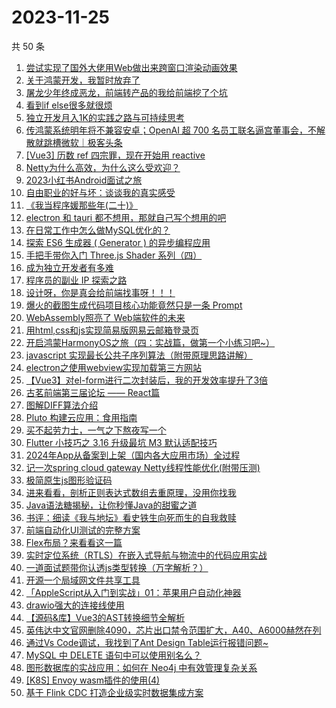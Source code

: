 # 2023-11-25

共 50 条

<!-- BEGIN JUEJIN -->
<!-- 最后更新时间 2023-11-25 02:07:30 +0800 -->
1. [尝试实现了国外大佬用Web做出来跨窗口渲染动画效果](https://juejin.cn/post/7304537142122266674)
1. [关于鸿蒙开发，我暂时放弃了](https://juejin.cn/post/7304538094736343052)
1. [屠龙少年终成恶龙，前端转产品的我给前端挖了个坑](https://juejin.cn/post/7303798788720115749)
1. [看到if else很多就很烦](https://juejin.cn/post/7304267413615312923)
1. [独立开发月入1K的实践之路与可持续思考](https://juejin.cn/post/7303847314896175116)
1. [传鸿蒙系统明年将不兼容安卓；OpenAI 超 700 名员工联名逼宫董事会，不解散就跳槽微软｜极客头条](https://juejin.cn/post/7303465518156644393)
1. [[Vue3] 历数 ref 四宗罪，现在开始用 reactive](https://juejin.cn/post/7304537142122070066)
1. [Netty为什么高效，为什么这么受欢迎？](https://juejin.cn/post/7303741790674567205)
1. [2023小红书Android面试之旅](https://juejin.cn/post/7304267413637333029)
1. [自由职业的好与坏：谈谈我的真实感受](https://juejin.cn/post/7304561386888511514)
1. [《我当程序媛那些年(二十)》](https://juejin.cn/post/7304053759881297946)
1. [electron 和 tauri 都不想用，那就自己写个想用的吧](https://juejin.cn/post/7304538151480803366)
1. [在日常工作中怎么做MySQL优化的？](https://juejin.cn/post/7303816445040967743)
1. [探索 ES6 生成器 ( Generator ) 的异步编程应用](https://juejin.cn/post/7303789264340795433)
1. [手把手带你入门 Three.js Shader 系列（四）](https://juejin.cn/post/7303797715393183796)
1. [成为独立开发者有多难](https://juejin.cn/post/7304537109851144243)
1. [程序员的副业 IP 探索之路](https://juejin.cn/post/7304282349944029224)
1. [设计呀，你是真会给前端找事呀！！！](https://juejin.cn/post/7304268647101939731)
1. [爆火的截图生成代码项目核心功能竟然只是一条 Prompt](https://juejin.cn/post/7303822514827362367)
1. [WebAssembly照亮了 Web端软件的未来](https://juejin.cn/post/7304053759880364058)
1. [用html,css和js实现简易版网易云邮箱登录页](https://juejin.cn/post/7303539518769446931)
1. [开启鸿蒙HarmonyOS之旅（四：实战篇，做第一个小练习吧~）](https://juejin.cn/post/7303789264341827625)
1. [javascript 实现最长公共子序列算法（附带原理思路讲解）](https://juejin.cn/post/7303828037161910282)
1. [electron之使用webview实现加载第三方网站](https://juejin.cn/post/7304183399886110755)
1. [【Vue3】对el-form进行二次封装后，我的开发效率提升了3倍](https://juejin.cn/post/7303792111719464986)
1. [古茗前端第三届论坛 —— React篇](https://juejin.cn/post/7303739610055589940)
1. [图解DIFF算法介绍](https://juejin.cn/post/7304182374601474089)
1. [Pluto 构建云应用：食用指南](https://juejin.cn/post/7304183399886209059)
1. [买不起劳力士，一气之下熬夜写一个](https://juejin.cn/post/7304533060514971657)
1. [Flutter 小技巧之 3.16 升级最坑 M3 默认适配技巧](https://juejin.cn/post/7304537109850472499)
1. [2024年App从备案到上架（国内各大应用市场）全过程](https://juejin.cn/post/7304533060548247603)
1. [记一次spring cloud gateway Netty线程性能优化(附带压测)](https://juejin.cn/post/7304235650731049023)
1. [极简原生js图形验证码](https://juejin.cn/post/7304182005285830693)
1. [进来看看，剖析正则表达式数组去重原理，没用你找我](https://juejin.cn/post/7304167526526468096)
1. [Java语法糖揭秘，让你秒懂Java的甜蜜之道](https://juejin.cn/post/7304271678975115315)
1. [书评：细读《我与地坛》看史铁生向死而生的自我救赎](https://juejin.cn/post/7303798788719198245)
1. [前端自动化UI测试的完整方案](https://juejin.cn/post/7303789262989017099)
1. [Flex布局？来看看这一篇](https://juejin.cn/post/7303507436760842280)
1. [实时定位系统（RTLS）在嵌入式导航与物流中的代码应用实战](https://juejin.cn/post/7304167526526943232)
1. [一道面试题带你认透js类型转换（万字解析？）](https://juejin.cn/post/7304183129895780352)
1. [开源一个局域网文件共享工具](https://juejin.cn/post/7304268951298392114)
1. [「AppleScript从入门到实战」01：苹果用户自动化神器](https://juejin.cn/post/7303789065235742770)
1. [drawio强大的连接线使用](https://juejin.cn/post/7303457912222597159)
1. [【源码&库】Vue3的AST转换细节全解析](https://juejin.cn/post/7304269145083904054)
1. [英伟达中文官网删除4090，芯片出口禁令范围扩大，A40、A6000赫然在列](https://juejin.cn/post/7303828037161156618)
1. [通过Vs Code调试，我找到了Ant Design Table运行报错问题~](https://juejin.cn/post/7304236047457599542)
1. [MySQL 中 DELETE 语句中可以使用别名么？](https://juejin.cn/post/7304167050611326985)
1. [图形数据库的实战应用：如何在 Neo4j 中有效管理复杂关系](https://juejin.cn/post/7303792111718826010)
1. [[K8S] Envoy wasm插件的使用(4)](https://juejin.cn/post/7303798788719493157)
1. [基于 Flink CDC 打造企业级实时数据集成方案](https://juejin.cn/post/7303738150308315170)
<!-- END JUEJIN -->